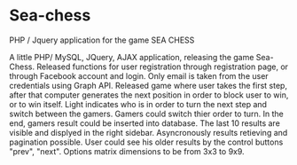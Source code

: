 # Sea-chess
PHP / Jquery application for the game SEA CHESS

A little PHP/ MySQL, JQuery, AJAX application, releasing the game Sea-Chess. Released functions for user registration through registration page, or through Facebook account and login. Only email is taken from the user credentials using Graph API. Released game where user takes the first step, after that computer generates the next position in order to block user to win, or to win itself. Light indicates who is in order to turn the next step and switch between the gamers. Gamers could switch thier order to turn. In the end, gamers result could be inserted into database. The last 10 results are visible and displyed in the right sidebar.
Asyncronously results retieving and pagination possible. User could see his older results by the control buttons "prev", "next". Options matrix dimensions to be from 3x3 to 9x9.
